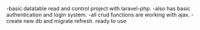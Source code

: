 -basic datatable read and control project with laravel-php.
-also has basic authentication and login system.
-all crud functions are working with ajax.
-create new db and migrate refresh. ready to use
